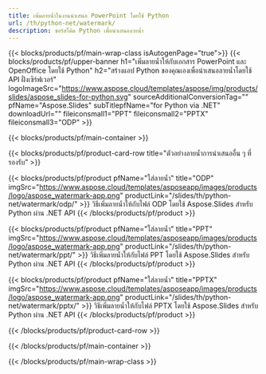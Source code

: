 ```yaml
---
title: เพิ่มลายน้ำในงานนำเสนอ PowerPoint โดยใช้ Python
url: /th/python-net/watermark/
description: ซอร์สโค้ด Python เพื่อนำเสนอลายน้ำ
---
```


{{< blocks/products/pf/main-wrap-class isAutogenPage="true">}}
{{< blocks/products/pf/upper-banner h1="เพิ่มลายน้ำให้กับเอกสาร PowerPoint และ OpenOffice โดยใช้ Python" h2="สร้างแอป Python ของคุณเองเพื่อนำเสนอลายน้ำโดยใช้ API ฝั่งเซิร์ฟเวอร์" logoImageSrc="https://www.aspose.cloud/templates/aspose/img/products/slides/aspose_slides-for-python.svg" sourceAdditionalConversionTag="" pfName="Aspose.Slides" subTitlepfName="for Python via .NET" downloadUrl="" fileiconsmall1="PPT" fileiconsmall2="PPTX" fileiconsmall3="ODP" >}}

{{< blocks/products/pf/main-container >}}

{{< blocks/products/pf/product-card-row title="ตัวอย่างลายน้ำการนำเสนออื่น ๆ ที่รองรับ" >}}

{{< blocks/products/pf/product pfName="ใส่ลายน้ำ" title="ODP" imgSrc="https://www.aspose.cloud/templates/asposeapp/images/products/logo/aspose_watermark-app.png" productLink="/slides/th/python-net/watermark/odp/" >}}
วิธีเพิ่มลายน้ำให้กับไฟล์ ODP โดยใช้ Aspose.Slides สำหรับ Python ผ่าน .NET API
{{< /blocks/products/pf/product >}}

{{< blocks/products/pf/product pfName="ใส่ลายน้ำ" title="PPT" imgSrc="https://www.aspose.cloud/templates/asposeapp/images/products/logo/aspose_watermark-app.png" productLink="/slides/th/python-net/watermark/ppt/" >}}
วิธีเพิ่มลายน้ำให้กับไฟล์ PPT โดยใช้ Aspose.Slides สำหรับ Python ผ่าน .NET API
{{< /blocks/products/pf/product >}}

{{< blocks/products/pf/product pfName="ใส่ลายน้ำ" title="PPTX" imgSrc="https://www.aspose.cloud/templates/asposeapp/images/products/logo/aspose_watermark-app.png" productLink="/slides/th/python-net/watermark/pptx/" >}}
วิธีเพิ่มลายน้ำให้กับไฟล์ PPTX โดยใช้ Aspose.Slides สำหรับ Python ผ่าน .NET API
{{< /blocks/products/pf/product >}}



{{< /blocks/products/pf/product-card-row >}}

{{< /blocks/products/pf/main-container >}}
    
{{< /blocks/products/pf/main-wrap-class >}}
